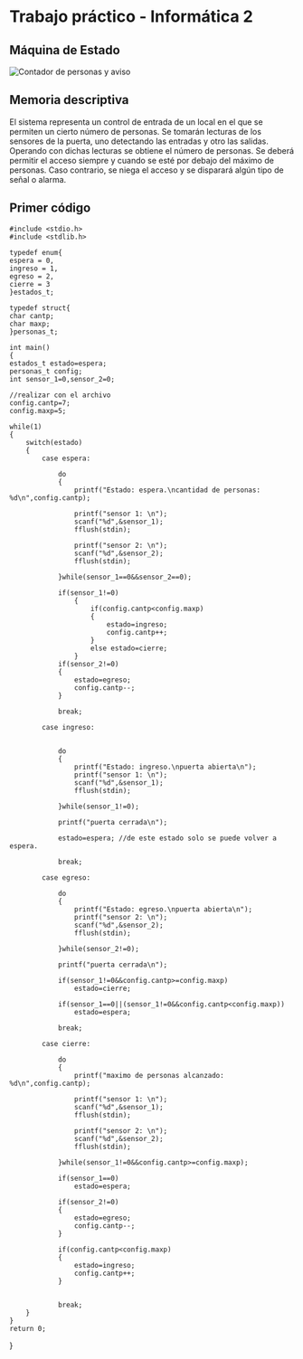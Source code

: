 ﻿# Trabajo práctico - Informática 2
## Máquina de Estado 

![Contador de personas y aviso](https://i.ibb.co/SRkqNbX/20210820-170545.jpg)

## Memoria descriptiva

El sistema representa un control de entrada de un local en el que se permiten un cierto  número de personas. Se tomarán lecturas de los sensores de la puerta, uno detectando las entradas y otro las salidas. Operando con dichas lecturas se obtiene el número de personas. Se deberá permitir el acceso siempre y cuando se esté por debajo del máximo de personas. Caso contrario, se niega el acceso y se disparará algún tipo de señal o alarma.

## Primer código

    #include <stdio.h>
	#include <stdlib.h>

	typedef enum{
    espera = 0,
    ingreso = 1,
    egreso = 2,
    cierre = 3
	}estados_t;

	typedef struct{
    char cantp;
    char maxp;
	}personas_t;

	int main()
	{
    estados_t estado=espera;
    personas_t config;
    int sensor_1=0,sensor_2=0;

    //realizar con el archivo
    config.cantp=7;
    config.maxp=5;

    while(1)
    {
        switch(estado)
        {
            case espera:

                do
                {
                    printf("Estado: espera.\ncantidad de personas: %d\n",config.cantp);

                    printf("sensor 1: \n");
                    scanf("%d",&sensor_1);
                    fflush(stdin);

                    printf("sensor 2: \n");
                    scanf("%d",&sensor_2);
                    fflush(stdin);

                }while(sensor_1==0&&sensor_2==0);

                if(sensor_1!=0)
                    {
                        if(config.cantp<config.maxp)
                        {
                            estado=ingreso;
                            config.cantp++;
                        }
                        else estado=cierre;
                    }
                if(sensor_2!=0)
                {
                    estado=egreso;
                    config.cantp--;
                }

                break;

            case ingreso:


                do
                {
                    printf("Estado: ingreso.\npuerta abierta\n");
                    printf("sensor 1: \n");
                    scanf("%d",&sensor_1);
                    fflush(stdin);

                }while(sensor_1!=0);

                printf("puerta cerrada\n");

                estado=espera; //de este estado solo se puede volver a espera.

                break;

            case egreso:

                do
                {
                    printf("Estado: egreso.\npuerta abierta\n");
                    printf("sensor 2: \n");
                    scanf("%d",&sensor_2);
                    fflush(stdin);

                }while(sensor_2!=0);

                printf("puerta cerrada\n");

                if(sensor_1!=0&&config.cantp>=config.maxp)
                    estado=cierre;

                if(sensor_1==0||(sensor_1!=0&&config.cantp<config.maxp))
                    estado=espera;

                break;

            case cierre:

                do
                {
                    printf("maximo de personas alcanzado: %d\n",config.cantp);

                    printf("sensor 1: \n");
                    scanf("%d",&sensor_1);
                    fflush(stdin);

                    printf("sensor 2: \n");
                    scanf("%d",&sensor_2);
                    fflush(stdin);

                }while(sensor_1!=0&&config.cantp>=config.maxp);

                if(sensor_1==0)
                    estado=espera;

                if(sensor_2!=0)
                {
                    estado=egreso;
                    config.cantp--;
                }

                if(config.cantp<config.maxp)
                {
                    estado=ingreso;
                    config.cantp++;
                }


                break;
        }
    }
    return 0;
}


